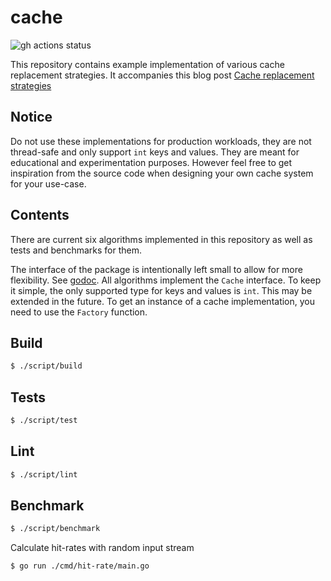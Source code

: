# cache

![gh actions status](https://github.com/topliceanu/cache/workflows/CI%20Workflow/badge.svg)

This repository contains example implementation of various cache replacement strategies.
It accompanies this blog post [Cache replacement strategies](http://alexandrutopliceanu.ro/)

## Notice

Do not use these implementations for production workloads, they are not thread-safe and only support `int` keys and values.
They are meant for educational and experimentation purposes.
However feel free to get inspiration from the source code when designing your own cache system for your use-case.

## Contents

There are current six algorithms implemented in this repository as well as tests and benchmarks for them.

The interface of the package is intentionally left small to allow for more flexibility.
See [godoc](https://godoc.org/github.com/topliceanu/cache).
All algorithms implement the `Cache` interface.
To keep it simple, the only supported type for keys and values is `int`. This may be extended in the future.
To get an instance of a cache implementation, you need to use the `Factory` function.

## Build

```bash
$ ./script/build
```

## Tests

```bash
$ ./script/test
```

## Lint

```bash
$ ./script/lint
```

## Benchmark

```bash
$ ./script/benchmark
```

Calculate hit-rates with random input stream

```bash
$ go run ./cmd/hit-rate/main.go
```
